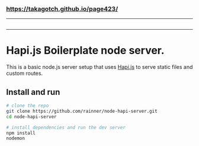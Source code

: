 ### https://takagotch.github.io/page423/
---



```
```

---
# Hapi.js Boilerplate node server.

This is a basic node.js server setup that uses [Hapi.js](https://github.com/hapijs/hapi) to serve static files and custom routes.

## Install and run

```bash
# clone the repo
git clone https://github.com/rainner/node-hapi-server.git
cd node-hapi-server

# install dependencies and run the dev server
npm install
nodemon
```
